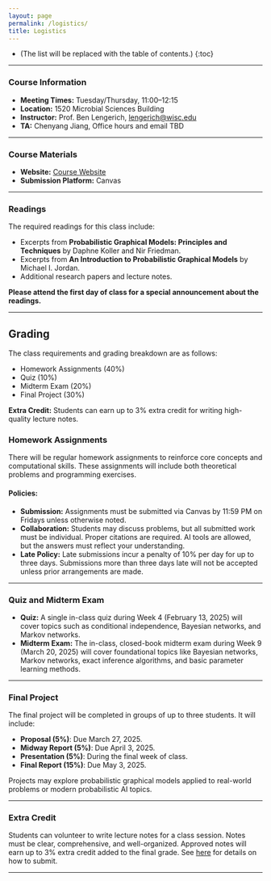 ```yaml
---
layout: page
permalink: /logistics/
title: Logistics
---
```


* (The list will be replaced with the table of contents.)
{:toc}

***

### Course Information  

- **Meeting Times:** Tuesday/Thursday, 11:00–12:15  
- **Location:** 1520 Microbial Sciences Building  
- **Instructor:** Prof. Ben Lengerich, lengerich@wisc.edu  
- **TA:** Chenyang Jiang, Office hours and email TBD  

***

### Course Materials

- **Website:** [Course Website](https://lengerichlab.github.io/pgm-spring-2025)  
- **Submission Platform:** Canvas  

***

### Readings

The required readings for this class include:  
- Excerpts from **Probabilistic Graphical Models: Principles and Techniques** by Daphne Koller and Nir Friedman.  
- Excerpts from **An Introduction to Probabilistic Graphical Models** by Michael I. Jordan.  
- Additional research papers and lecture notes.  

**Please attend the first day of class for a special announcement about the readings.**

***

## Grading

The class requirements and grading breakdown are as follows:

- Homework Assignments (40%)  
- Quiz (10%)  
- Midterm Exam (20%)  
- Final Project (30%)  

**Extra Credit:** Students can earn up to 3% extra credit for writing high-quality lecture notes.


### Homework Assignments

There will be regular homework assignments to reinforce core concepts and computational skills. These assignments will include both theoretical problems and programming exercises.

#### Policies:
- **Submission:** Assignments must be submitted via Canvas by 11:59 PM on Fridays unless otherwise noted.  
- **Collaboration:** Students may discuss problems, but all submitted work must be individual. Proper citations are required. AI tools are allowed, but the answers must reflect your understanding.  
- **Late Policy:** Late submissions incur a penalty of 10% per day for up to three days. Submissions more than three days late will not be accepted unless prior arrangements are made.  

***

### Quiz and Midterm Exam

- **Quiz:** A single in-class quiz during Week 4 (February 13, 2025) will cover topics such as conditional independence, Bayesian networks, and Markov networks.  
- **Midterm Exam:** The in-class, closed-book midterm exam during Week 9 (March 20, 2025) will cover foundational topics like Bayesian networks, Markov networks, exact inference algorithms, and basic parameter learning methods.

***

### Final Project

The final project will be completed in groups of up to three students. It will include:  
- **Proposal (5%)**: Due March 27, 2025.  
- **Midway Report (5%)**: Due April 3, 2025.  
- **Presentation (5%)**: During the final week of class.  
- **Final Report (15%)**: Due May 3, 2025.  

Projects may explore probabilistic graphical models applied to real-world problems or modern probabilistic AI topics.

***

### Extra Credit

Students can volunteer to write lecture notes for a class session. Notes must be clear, comprehensive, and well-organized. Approved notes will earn up to 3% extra credit added to the final grade. See [here](https://github.com/LengerichLab/pgm-spring-2025/blob/master/_posts/README.md) for details on how to submit.

***
